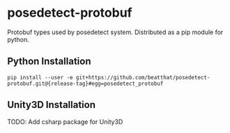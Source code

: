 posedetect-protobuf
===================

Protobuf types used by posedetect system. Distributed as a pip module for python.

Python Installation
-------------------

```
pip install --user -e git+https://github.com/beatthat/posedetect-protobuf.git@{release-tag}#egg=posedetect_protobuf
```


Unity3D Installation
--------------------

TODO: Add csharp package for Unity3D